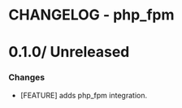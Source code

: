 # CHANGELOG - php_fpm

0.1.0/ Unreleased
==================

### Changes

* [FEATURE] adds php_fpm integration.
